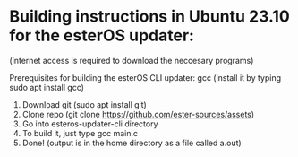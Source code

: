 # Building instructions in Ubuntu 23.10 for the esterOS updater:
(internet access is required to download the neccesary programs)

Prerequisites for building the esterOS CLI updater:
gcc (install it by typing sudo apt install gcc)

1. Download git (sudo apt install git)
2. Clone repo (git clone https://github.com/ester-sources/assets)
3. Go into esteros-updater-cli directory
4. To build it, just type gcc main.c
5. Done! (output is in the home directory as a file called a.out)
